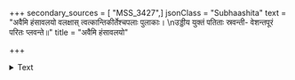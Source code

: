 +++
secondary_sources = [ "MSS_3427",]
jsonClass = "Subhaashita"
text = "अवैमि हंसावलयो वलक्षास् त्वत्कान्तिकीर्तेश्चपलाः पुलाकाः।  \nउड्डीय युक्तं पतिताः स्रवन्ती- वेशन्तपूरं परितः प्लवन्ते॥"
title = "अवैमि हंसावलयो"

+++

<details><summary>Text</summary>

अवैमि हंसावलयो वलक्षास् त्वत्कान्तिकीर्तेश्चपलाः पुलाकाः।  
उड्डीय युक्तं पतिताः स्रवन्ती- वेशन्तपूरं परितः प्लवन्ते॥
</details>
